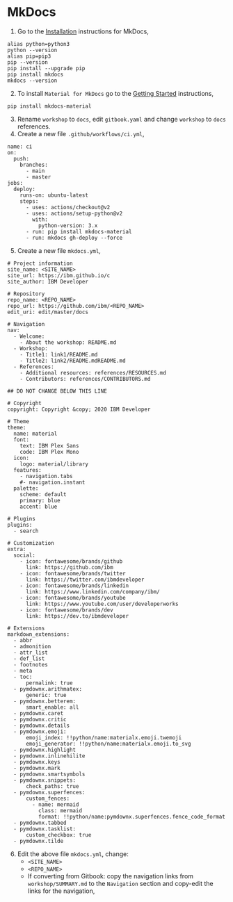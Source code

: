 # MkDocs

1. Go to the [Installation](https://www.mkdocs.org/#installation) instructions for MkDocs,

```
alias python=python3
python --version
alias pip=pip3
pip --version   
pip install --upgrade pip
pip install mkdocs
mkdocs --version
```

2. To install `Material for MkDocs` go to the [Getting Started](https://squidfunk.github.io/mkdocs-material/getting-started/) instructions,

```
pip install mkdocs-material
```

3. Rename `workshop` to `docs`, edit `gitbook.yaml` and change `workshop` to `docs` references.
4. Create a new file `.github/workflows/ci.yml`,

```
name: ci
on:
  push:
    branches:
      - main
      - master
jobs:
  deploy:
    runs-on: ubuntu-latest
    steps:
      - uses: actions/checkout@v2
      - uses: actions/setup-python@v2
        with:
          python-version: 3.x
      - run: pip install mkdocs-material
      - run: mkdocs gh-deploy --force
```

5. Create a new file `mkdocs.yml`,

```
# Project information
site_name: <SITE_NAME>
site_url: https://ibm.github.io/c
site_author: IBM Developer

# Repository
repo_name: <REPO_NAME>
repo_url: https://github.com/ibm/<REPO_NAME>
edit_uri: edit/master/docs

# Navigation
nav:
  - Welcome:
    - About the workshop: README.md
  - Workshop:
    - Title1: link1/README.md
    - Title2: link2/README.mdREADME.md
  - References:
    - Additional resources: references/RESOURCES.md
    - Contributors: references/CONTRIBUTORS.md

## DO NOT CHANGE BELOW THIS LINE

# Copyright
copyright: Copyright &copy; 2020 IBM Developer

# Theme
theme:
  name: material
  font:
    text: IBM Plex Sans
    code: IBM Plex Mono
  icon:
    logo: material/library
  features:
    - navigation.tabs
    #- navigation.instant
  palette:
    scheme: default
    primary: blue
    accent: blue

# Plugins
plugins:
  - search

# Customization
extra:
  social:
    - icon: fontawesome/brands/github
      link: https://github.com/ibm
    - icon: fontawesome/brands/twitter
      link: https://twitter.com/ibmdeveloper
    - icon: fontawesome/brands/linkedin
      link: https://www.linkedin.com/company/ibm/
    - icon: fontawesome/brands/youtube
      link: https://www.youtube.com/user/developerworks
    - icon: fontawesome/brands/dev
      link: https://dev.to/ibmdeveloper

# Extensions
markdown_extensions:
  - abbr
  - admonition
  - attr_list
  - def_list
  - footnotes
  - meta
  - toc:
      permalink: true
  - pymdownx.arithmatex:
      generic: true
  - pymdownx.betterem:
      smart_enable: all
  - pymdownx.caret
  - pymdownx.critic
  - pymdownx.details
  - pymdownx.emoji:
      emoji_index: !!python/name:materialx.emoji.twemoji
      emoji_generator: !!python/name:materialx.emoji.to_svg
  - pymdownx.highlight
  - pymdownx.inlinehilite
  - pymdownx.keys
  - pymdownx.mark
  - pymdownx.smartsymbols
  - pymdownx.snippets:
      check_paths: true
  - pymdownx.superfences:
      custom_fences:
        - name: mermaid
          class: mermaid
          format: !!python/name:pymdownx.superfences.fence_code_format
  - pymdownx.tabbed
  - pymdownx.tasklist:
      custom_checkbox: true
  - pymdownx.tilde
```

6. Edit the above file `mkdocs.yml`, change:
    * `<SITE_NAME>`
    * `<REPO_NAME>`
    * If converting from Gitbook: copy the navigation links from `workshop/SUMMARY.md` to the `Navigation` section and copy-edit the links for the navigation,

